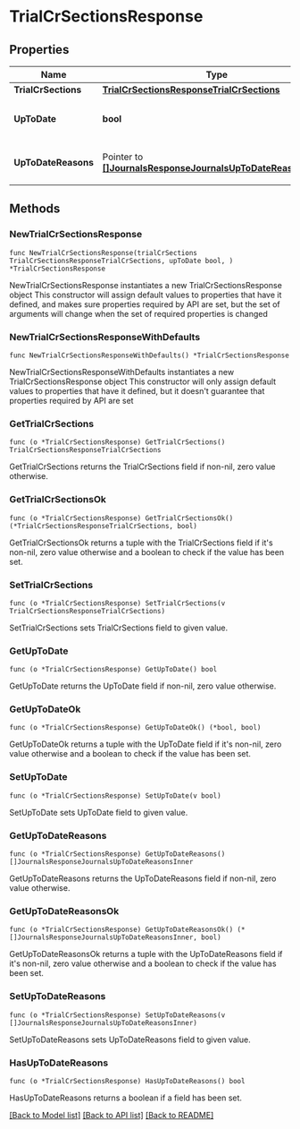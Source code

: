 # TrialCrSectionsResponse

## Properties

Name | Type | Description | Notes
------------ | ------------- | ------------- | -------------
**TrialCrSections** | [**TrialCrSectionsResponseTrialCrSections**](TrialCrSectionsResponseTrialCrSections.md) |  | 
**UpToDate** | **bool** | 集計結果が最新かどうか | 
**UpToDateReasons** | Pointer to [**[]JournalsResponseJournalsUpToDateReasonsInner**](JournalsResponseJournalsUpToDateReasonsInner.md) | 集計が最新でない場合の要因情報 | [optional] 

## Methods

### NewTrialCrSectionsResponse

`func NewTrialCrSectionsResponse(trialCrSections TrialCrSectionsResponseTrialCrSections, upToDate bool, ) *TrialCrSectionsResponse`

NewTrialCrSectionsResponse instantiates a new TrialCrSectionsResponse object
This constructor will assign default values to properties that have it defined,
and makes sure properties required by API are set, but the set of arguments
will change when the set of required properties is changed

### NewTrialCrSectionsResponseWithDefaults

`func NewTrialCrSectionsResponseWithDefaults() *TrialCrSectionsResponse`

NewTrialCrSectionsResponseWithDefaults instantiates a new TrialCrSectionsResponse object
This constructor will only assign default values to properties that have it defined,
but it doesn't guarantee that properties required by API are set

### GetTrialCrSections

`func (o *TrialCrSectionsResponse) GetTrialCrSections() TrialCrSectionsResponseTrialCrSections`

GetTrialCrSections returns the TrialCrSections field if non-nil, zero value otherwise.

### GetTrialCrSectionsOk

`func (o *TrialCrSectionsResponse) GetTrialCrSectionsOk() (*TrialCrSectionsResponseTrialCrSections, bool)`

GetTrialCrSectionsOk returns a tuple with the TrialCrSections field if it's non-nil, zero value otherwise
and a boolean to check if the value has been set.

### SetTrialCrSections

`func (o *TrialCrSectionsResponse) SetTrialCrSections(v TrialCrSectionsResponseTrialCrSections)`

SetTrialCrSections sets TrialCrSections field to given value.


### GetUpToDate

`func (o *TrialCrSectionsResponse) GetUpToDate() bool`

GetUpToDate returns the UpToDate field if non-nil, zero value otherwise.

### GetUpToDateOk

`func (o *TrialCrSectionsResponse) GetUpToDateOk() (*bool, bool)`

GetUpToDateOk returns a tuple with the UpToDate field if it's non-nil, zero value otherwise
and a boolean to check if the value has been set.

### SetUpToDate

`func (o *TrialCrSectionsResponse) SetUpToDate(v bool)`

SetUpToDate sets UpToDate field to given value.


### GetUpToDateReasons

`func (o *TrialCrSectionsResponse) GetUpToDateReasons() []JournalsResponseJournalsUpToDateReasonsInner`

GetUpToDateReasons returns the UpToDateReasons field if non-nil, zero value otherwise.

### GetUpToDateReasonsOk

`func (o *TrialCrSectionsResponse) GetUpToDateReasonsOk() (*[]JournalsResponseJournalsUpToDateReasonsInner, bool)`

GetUpToDateReasonsOk returns a tuple with the UpToDateReasons field if it's non-nil, zero value otherwise
and a boolean to check if the value has been set.

### SetUpToDateReasons

`func (o *TrialCrSectionsResponse) SetUpToDateReasons(v []JournalsResponseJournalsUpToDateReasonsInner)`

SetUpToDateReasons sets UpToDateReasons field to given value.

### HasUpToDateReasons

`func (o *TrialCrSectionsResponse) HasUpToDateReasons() bool`

HasUpToDateReasons returns a boolean if a field has been set.


[[Back to Model list]](../README.md#documentation-for-models) [[Back to API list]](../README.md#documentation-for-api-endpoints) [[Back to README]](../README.md)


